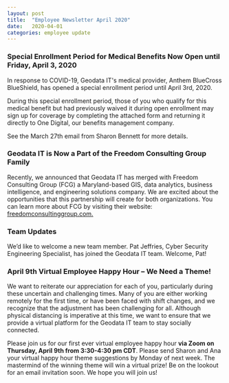 ```yaml
---
layout: post
title:  "Employee Newsletter April 2020"
date:   2020-04-01
categories: employee update
---
```


### Special Enrollment Period for Medical Benefits Now Open until Friday, April 3, 2020

In response to COVID-19, Geodata IT's medical provider, Anthem BlueCross BlueShield, has opened a special enrollment period until April 3rd, 2020. 

During this special enrollment period, those of you who qualify for this medical benefit but had previously waived it during open enrollment may sign up for coverage by completing the attached form and returning it directly to One Digital, our benefits management company.  

See the March 27th email from Sharon Bennett for more details.  


### Geodata IT is Now a Part of the Freedom Consulting Group Family

Recently, we announced that Geodata IT has merged with Freedom Consulting Group (FCG) a Maryland-based GIS, data analytics, business intelligence, and engineering solutions company.  We are excited about the opportunities that this partnership will create for both organizations.  You can learn more about FCG by visiting their website: <a href="https://freedomconsultinggroup.com/"> freedomconsultinggroup.com.</a>

### Team Updates

We’d like to welcome a new team member.  Pat Jeffries, Cyber Security Engineering Specialist, has joined the Geodata IT team. Welcome, Pat!  

### April 9th Virtual Employee Happy Hour – We Need a Theme!

We want to reiterate our appreciation for each of you, particularly during these uncertain and challenging times.  Many of you are either working remotely for the first time, or have been faced with shift changes, and we recognize that the adjustment has been challenging for all.  Although physical distancing is imperative at this time, we want to ensure that we provide a virtual platform for the Geodata IT team to stay socially connected.

Please join us for our first ever virtual employee happy hour **via Zoom on Thursday, April 9th from 3:30-4:30 pm CDT**. Please send Sharon and Ana your virtual happy hour theme suggestions by Monday of next week. The mastermind of the winning theme will win a virtual prize! Be on the lookout for an email invitation soon.  We hope you will join us!
